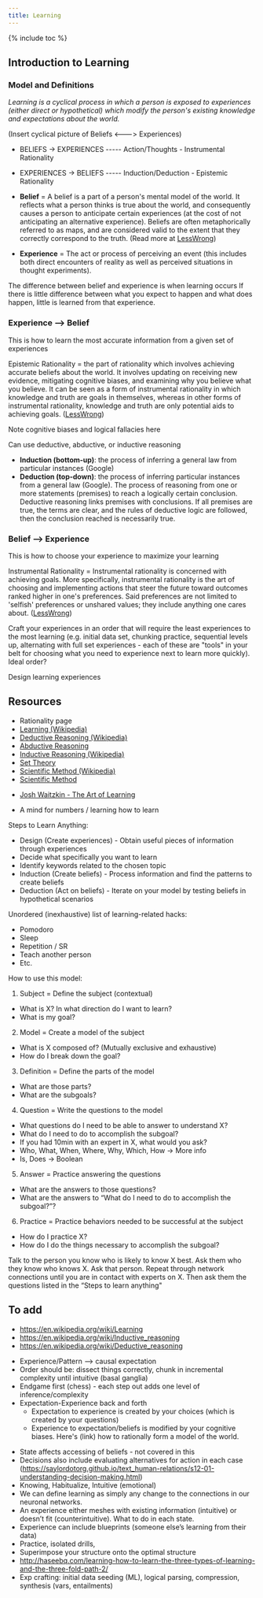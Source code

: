 ```yaml
---
title: Learning
---
```


{% include toc %}

## Introduction to Learning
### Model and Definitions
_Learning is a cyclical process in which a person is exposed to experiences (either direct or hypothetical) which modify the person's existing knowledge and expectations about the world._

(Insert cyclical picture of Beliefs <---> Experiences)

- BELIEFS → EXPERIENCES ----- Action/Thoughts - Instrumental Rationality
- EXPERIENCES → BELIEFS ----- Induction/Deduction - Epistemic Rationality

- **Belief** = A belief is a part of a person's mental model of the world. It reflects what a person thinks is true about the world, and consequently causes a person to anticipate certain experiences (at the cost of not anticipating an alternative experience). Beliefs are often metaphorically referred to as maps, and are considered valid to the extent that they correctly correspond to the truth. (Read more at [LessWrong](http://lesswrong.com/lw/i3/making_beliefs_pay_rent_in_anticipated_experiences/))
- **Experience** = The act or process of perceiving an event (this includes both direct encounters of reality as well as perceived situations in thought experiments).

The difference between belief and experience is when learning occurs
If there is little difference between what you expect to happen and what does happen, little is learned from that experience.

### Experience --> Belief
This is how to learn the most accurate information from a given set of experiences

Epistemic Rationality = the part of rationality which involves achieving accurate beliefs about the world. It involves updating on receiving new evidence, mitigating cognitive biases, and examining why you believe what you believe. It can be seen as a form of instrumental rationality in which knowledge and truth are goals in themselves, whereas in other forms of instrumental rationality, knowledge and truth are only potential aids to achieving goals. ([LessWrong](https://wiki.lesswrong.com/wiki/Rationality#Epistemic_rationality))

Note cognitive biases and logical fallacies here

Can use deductive, abductive, or inductive reasoning

- **Induction (bottom-up)**: the process of inferring a general law from particular instances (Google)
- **Deduction (top-down)**: the process of inferring particular instances from a general law (Google). The process of reasoning from one or more statements (premises) to reach a logically certain conclusion. Deductive reasoning links premises with conclusions. If all premises are true, the terms are clear, and the rules of deductive logic are followed, then the conclusion reached is necessarily true.



### Belief --> Experience
This is how to choose your experience to maximize your learning

Instrumental Rationality = Instrumental rationality is concerned with achieving goals. More specifically, instrumental rationality is the art of choosing and implementing actions that steer the future toward outcomes ranked higher in one's preferences. Said preferences are not limited to 'selfish' preferences or unshared values; they include anything one cares about. ([LessWrong](https://wiki.lesswrong.com/wiki/Rationality#Instrumental_rationality))

Craft your experiences in an order that will require the least experiences to the most learning (e.g. initial data set, chunking practice, sequential levels up, alternating with full set experiences - each of these are "tools" in your belt for choosing what you need to experience next to learn more quickly). Ideal order?

Design learning experiences




## Resources
- Rationality page
- [Learning (Wikipedia)](https://en.wikipedia.org/wiki/Learning)
- [Deductive Reasoning (Wikipedia)](https://en.wikipedia.org/wiki/Deductive_reasoning)
- [Abductive Reasoning](https://en.wikipedia.org/wiki/Abductive_reasoning)
- [Inductive Reasoning (Wikipedia)](https://en.wikipedia.org/wiki/Inductive_reasoning)
- [Set Theory](https://en.wikipedia.org/wiki/Set_theory)
- [Scientific Method (Wikipedia)](https://en.wikipedia.org/wiki/Scientific_method)
- [Scientific Method](https://www.socialresearchmethods.net/kb)
* [Josh Waitzkin - The Art of Learning](../books/josh-waitzkin--the-art-of-learning)
- A mind for numbers / learning how to learn


Steps to Learn Anything:
- Design (Create experiences) - Obtain useful pieces of information through experiences
- Decide what specifically you want to learn
- Identify keywords related to the chosen topic
- Induction (Create beliefs) - Process information and find the patterns to create beliefs
- Deduction (Act on beliefs) - Iterate on your model by testing beliefs in hypothetical scenarios

Unordered (inexhaustive) list of learning-related hacks:
- Pomodoro
- Sleep
- Repetition / SR
- Teach another person
- Etc.

How to use this model:
1. Subject = Define the subject (contextual)
  - What is X? In what direction do I want to learn?
  - What is my goal?
2. Model = Create a model of the subject
  - What is X composed of? (Mutually exclusive and exhaustive)
  - How do I break down the goal?
3. Definition = Define the parts of the model
  - What are those parts?
  - What are the subgoals?
4. Question = Write the questions to the model
  - What questions do I need to be able to answer to understand X?
  - What do I need to do to accomplish the subgoal?
  - If you had 10min with an expert in X, what would you ask?
  - Who, What, When, Where, Why, Which, How → More info
  - Is, Does → Boolean
5. Answer = Practice answering the questions
  - What are the answers to those questions?
  - What are the answers to “What do I need to do to accomplish the subgoal?”?
6. Practice = Practice behaviors needed to be successful at the subject
  - How do I practice X?
  - How do I do the things necessary to accomplish the subgoal?

Talk to the person you know who is likely to know X best. Ask them who they know who knows X. Ask that person. Repeat through network connections until you are in contact with experts on X. Then ask them the questions listed in the “Steps to learn anything"

## To add
- https://en.wikipedia.org/wiki/Learning
- https://en.wikipedia.org/wiki/Inductive_reasoning
- https://en.wikipedia.org/wiki/Deductive_reasoning
* Experience/Pattern --> causal expectation
* Order should be: dissect things correctly, chunk in incremental complexity until intuitive (basal ganglia)
* Endgame first (chess) - each step out adds one level of inference/complexity
* Expectation-Experience back and forth
  * Expectation to experience is created by your choices (which is created by your questions)
  * Experience to expectation/beliefs is modified by your cognitive biases. Here's (link) how to rationally form a model of the world.
- State affects accessing of beliefs - not covered in this
- Decisions also include evaluating alternatives for action in each case (https://saylordotorg.github.io/text_human-relations/s12-01-understanding-decision-making.html)
- Knowing, Habitualize, Intuitive (emotional)
- We can define learning as simply any change to the connections in our neuronal networks.
- An experience either meshes with existing information (intuitive) or doesn’t fit (counterintuitive). What to do in each state.
- Experience can include blueprints (someone else’s learning from their data)
- Practice, isolated drills,
- Superimpose your structure onto the optimal structure
- http://haseebq.com/learning-how-to-learn-the-three-types-of-learning-and-the-three-fold-path-2/
- Exp crafting: initial data seeding (ML), logical parsing, compression, synthesis (vars, entailments)
